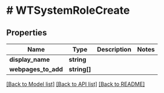 # # WTSystemRoleCreate

## Properties

Name | Type | Description | Notes
------------ | ------------- | ------------- | -------------
**display_name** | **string** |  |
**webpages_to_add** | **string[]** |  |

[[Back to Model list]](../../README.md#models) [[Back to API list]](../../README.md#endpoints) [[Back to README]](../../README.md)
